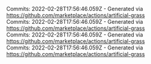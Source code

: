 Commits: 2022-02-28T17:56:46.059Z - Generated via https://github.com/marketplace/actions/artificial-grass
<br>
Commits: 2022-02-28T17:56:46.059Z - Generated via https://github.com/marketplace/actions/artificial-grass
<br>
Commits: 2022-02-28T17:56:46.059Z - Generated via https://github.com/marketplace/actions/artificial-grass
<br>
Commits: 2022-02-28T17:56:46.059Z - Generated via https://github.com/marketplace/actions/artificial-grass
<br>
